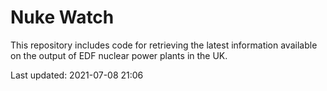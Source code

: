 # Nuke Watch

This repository includes code for retrieving the latest information available on the output of EDF nuclear power plants in the UK.

Last updated: 2021-07-08 21:06